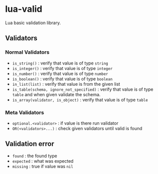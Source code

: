 # lua-valid
Lua basic validation library.

## Validators

### Normal Validators
- `is_string()` : verify that value is of type `string`
- `is_integer()` : verify that value is of type `integer`
- `is_number()` : verify that value is of type `number`
- `is_boolean()` : verify that value is of type `boolean`
- `in_list(list)` : verify that value is from the given list
- `is_table(schema, ignore_not_specified)` : verify that value is of type `table` and when given validate the schema.
- `is_array(validator, is_object)` : verify that value is of type `table`

### Meta Validators
- `optional.<validator>` : if value is there run validator
- `OR(<validators>...)` : check given validators until valid is found

## Validation error
- `found` : the found type
- `expected` : what was expected
- `missing` : true if value was `nil`

